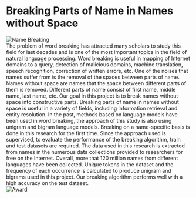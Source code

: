 # Breaking Parts of Name in Names without Space

![Name Breaking](https://github.com/nikiibayat/NameBreaking/blob/master/Photos/githubwiki%20-%20word%20breaker.jpg?raw=true)
<br />
The problem of word breaking has attracted many scholars to study this field for last decades and is one of the most important topics in the field of natural language processing. Word breaking is useful in mapping of Internet domains to a query, detection of malicious domains, machine translation, speech recognition, correction of written errors, etc. One of the noises that names suffer from is the removal of the spaces between parts of name. Names without space are names that the space between different parts of them is removed. Different parts of name consist of first name, middle name, last name, etc. Our goal in this project is to break names without space into constructive parts.
Breaking parts of name in names without space is useful in a variety of fields, including information retrieval and entity resolution. In the past, methods based on language models have been used in word breaking, the approach of this study is also using unigram and bigram language models. Breaking on a name-specific basis is done in this research for the first time.
Since the approach used is supervised, to evaluate the performance of the breaking algorithm, train and test datasets are required. The data used in this research is extracted from names in the numerous data collections provided to researchers for free on the Internet. Overall, more that 120 million names from different languages have been collected. Unique tokens in the dataset and the frequency of each occurrence is calculated to produce unigram and bigrams used in this project. Our breaking algorithm performs well with a high accuracy on the test dataset.
<br />
![Award](https://github.com/nikiibayat/NameBreaking/blob/master/BestUndergraduateProjectAward.JPG?raw=true)
<br />
